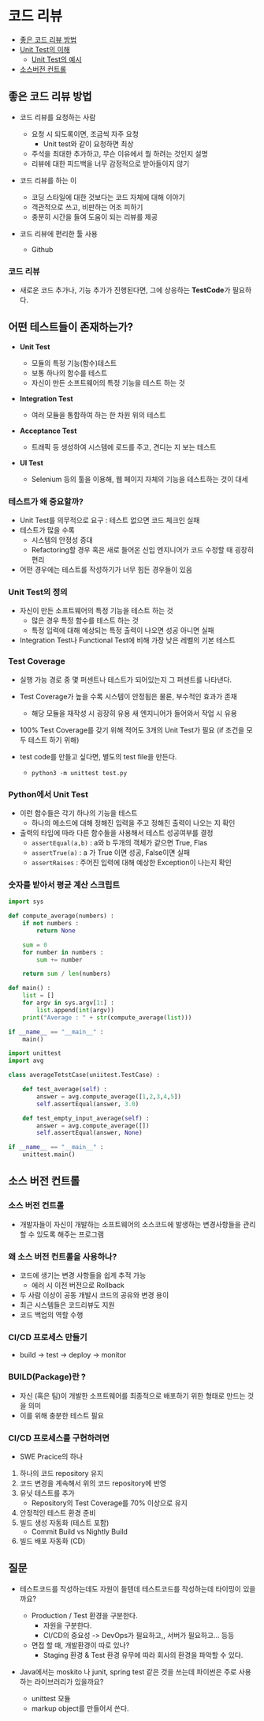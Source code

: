# 코드 리뷰

- [좋은 코드 리뷰 방법](#좋은-코드-리뷰-방법)
- [Unit Test의 이해](#어떤-테스트들이-존재하는가)
    - [Unit Test의 예시](#숫자를-받아서-평균-계산-스크립트)
- [소스버전 컨트롤](#소스-버전-컨트롤)

## 좋은 코드 리뷰 방법

* 코드 리뷰를 요청하는 사람
    * 요청 시 되도록이면, 조금씩 자주 요청
        * Unit test와 같이 요청하면 최상
    * 주석을 최대한 추가하고, 무슨 이유에서 뭘 하려는 것인지 설명
    * 리뷰에 대한 피드백을 너무 감정적으로 받아들이지 않기

* 코드 리뷰를 하는 이
    * 코딩 스타일에 대한 것보다는 코드 자체에 대해 이야기
    * 객관적으로 쓰고, 비판하는 어조 피하기
    * 충분히 시간을 들여 도움이 되는 리뷰를 제공

* 코드 리뷰에 편리한 툴 사용
    * Github


### 코드 리뷰
* 새로운 코드 추가나, 기능 추가가 진행된다면, 그에 상응하는 **TestCode**가 필요하다.

## 어떤 테스트들이 존재하는가?
* **Unit Test**
    * 모듈의 특정 기능(함수)테스트
    * 보통 하나의 함수를 테스트
    * 자신이 만든 소프트웨어의 특정 기능을 테스트 하는 것

* **Integration Test**
    * 여러 모듈을 통합하여 하는 한 차원 위의 테스트

* **Acceptance Test**
    * 트래픽 등 생성하여 시스템에 로드를 주고, 견디는 지 보는 테스트

* **UI Test**
    * Selenium 등의 툴을 이용해, 웹 페이지 자체의 기능을 테스트하는 것이 대세

### 테스트가 왜 중요할까?
- Unit Test를 의무적으로 요구 : 테스트 없으면 코드 체크인 실패
- 테스트가 많을 수록
    - 시스템의 안정성 증대
    - Refactoring할 경우 혹은 새로 들어온 신입 엔지니어가 코드 수정할 때 굉장히 편리
- 어떤 경우에는 테스트를 작성하기가 너무 힘든 경우들이 있음

### Unit Test의 정의
* 자신이 만든 소프트웨어의 특정 기능을 테스트 하는 것
    * 많은 경우 특정 함수를 테스트 하는 것
    * 특정 입력에 대해 예상되는 특정 출력이 나오면 성공 아니면 실패
* Integration Test나 Functional Test에 비해 가장 낮은 레벨의 기본 테스트


### Test Coverage
* 실행 가능 경로 중 몇 퍼센트나 테스트가 되어있는지 그 퍼센트를 나타낸다.
* Test Coverage가 높을 수록 시스템이 안정됨은 물론, 부수적인 효과가 존재
    * 해당 모듈을 재작성 시 굉장히 유용
    새 엔지니어가 들어와서 작업 시 유용
* 100% Test Coverage를 갖기 위해 적어도 3개의 Unit Test가 필요 (if 조건을 모두 테스트 하기 위해)

* test code를 만들고 싶다면, 별도의 test file을 만든다.
    * `python3 -m unittest test.py`

### Python에서 Unit Test
* 이런 함수들은 각기 하나의 기능을 테스트
    * 하나의 메소드에 대해 정해진 입력을 주고 정해진 출력이 나오는 지 확인
* 출력의 타입에 따라 다른 함수들을 사용해서 테스트 성공여부를 결정
    * `assertEqual(a,b)` : a와 b 두개의 객체가 같으면 True, Flas
    * `assertTrue(a)` : a 가 True 이면 성공, False이면 실패
    * `assertRaises` : 주어진 입력에 대해 예상한 Exception이 나는지 확인

### 숫자를 받아서 평균 계산 스크립트
```python
import sys

def compute_average(numbers) :
    if not numbers :
        return None

    sum = 0
    for number in numbers :
        sum += number

    return sum / len(numbers)

def main() :
    list = []
    for argv in sys.argv[1:] :
        list.append(int(argv))
    print("Average : " + str(compute_average(list)))

if __name__ == "__main__" :
    main()
```

```python
import unittest
import avg

class averageTetstCase(uniitest.TestCase) :

    def test_average(self) : 
        answer = avg.compute_average([1,2,3,4,5])
        self.assertEqual(answer, 3.0)

    def test_empty_input_average(self) :
        answer = avg.compute_average([])
        self.assertEqual(answer, None)

if __name__ == "__main__" :
    unittest.main()
```


## 소스 버전 컨트롤
### 소스 버전 컨트롤
* 개발자들이 자신이 개발하는 소프트웨어의 소스코드에 발생하는 변경사항들을 관리할 수 있도록 해주는 프로그램

### 왜 소스 버전 컨트롤을 사용하나?
* 코드에 생기는 변경 사항들을 쉽게 추적 가능
    * 에러 시 이전 버전으로 Rollback
* 두 사람 이상이 공동 개발시 코드의 공유와 변경 용이
* 최근 시스템들은 코드리뷰도 지원
* 코드 백업의 역할 수행


### CI/CD 프로세스 만들기
* build -> test -> deploy -> monitor

### BUILD(Package)란 ?
* 자신 (혹은 팀)이 개발한 소프트웨어를 최종적으로 배포하기 위한 형태로 만드는 것을 의미
* 이를 위해 충분한 테스트 필요

### CI/CD 프로세스를 구현하려면
* SWE Pracice의 하나
1. 하나의 코드 repository 유지
2. 코드 변경을 계속해서 위의 코드 repository에 반영
3. 유닛 테스트를 추가
    * Repository의 Test Coverage를 70% 이상으로 유지
4. 안정적인 테스트 환경 준비
5. 빌드 생성 자동화  (테스트 포함)
    * Commit Build vs Nightly Build
6. 빌드 배포 자동화  (CD)

## 질문
* 테스트코드를 작성하는데도 자원이 들텐데 테스트코드를 작성하는데 타이밍이 있을까요?
    * Production / Test 환경을 구분한다.
        * 자원을 구분한다.
        * CI/CD의 중요성 -> DevOps가 필요하고,, 서버가 필요하고... 등등
    * 면접 할 때, 개발환경이 따로 있나?
        * Staging 환경 & Test 환경 유무에 따라 회사의 환경을 파악할 수 있다.

* Java에서는 moskito 나 junit, spring test 같은 것을 쓰는데 파이썬은 주로 사용하는 라이브러리가 있을까요?
    * unittest 모듈
    * markup object를 만들어서 쓴다.

